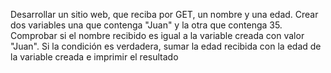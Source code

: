 Desarrollar un sitio web, que reciba por GET, un nombre y una edad. Crear dos variables una que contenga "Juan" y la otra que contenga 35. Comprobar si el nombre recibido es igual a la variable creada con valor "Juan". Si la condición es verdadera, sumar la edad recibida con la edad de la variable creada e imprimir el resultado
